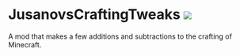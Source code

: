 # JusanovsCraftingTweaks <img src="https://img.shields.io/badge/status-discontinued-red.svg">
A mod that makes a few additions and subtractions to the crafting of Minecraft.
